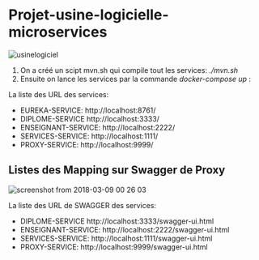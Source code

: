 # Projet-usine-logicielle-microservices

![usinelogiciel](https://user-images.githubusercontent.com/32774607/37176841-d62d3c40-231d-11e8-856a-e5c6484407dd.png)

1) On a créé un scipt mvn.sh qui compile tout les services: *./mvn.sh*
2) Ensuite on lance les services par la commande *docker-compose up* :

La liste des URL des services:

  *  EUREKA-SERVICE: http://localhost:8761/
  *  DIPLOME-SERVICE	http://localhost:3333/
  *  ENSEIGNANT-SERVICE: http://localhost:2222/
  *  SERVICES-SERVICE: http://localhost:1111/
  *  PROXY-SERVICE: http://localhost:9999/	

## Listes des Mapping sur Swagger de Proxy ##

![screenshot from 2018-03-09 00 26 03](https://user-images.githubusercontent.com/32774607/37182726-eacfa47a-2332-11e8-8c30-2b2297c30aba.png)

La liste des URL de SWAGGER des services:

  *  DIPLOME-SERVICE	http://localhost:3333/swagger-ui.html
  *  ENSEIGNANT-SERVICE: http://localhost:2222/swagger-ui.html
  *  SERVICES-SERVICE: http://localhost:1111/swagger-ui.html
  *  PROXY-SERVICE: http://localhost:9999/swagger-ui.html

